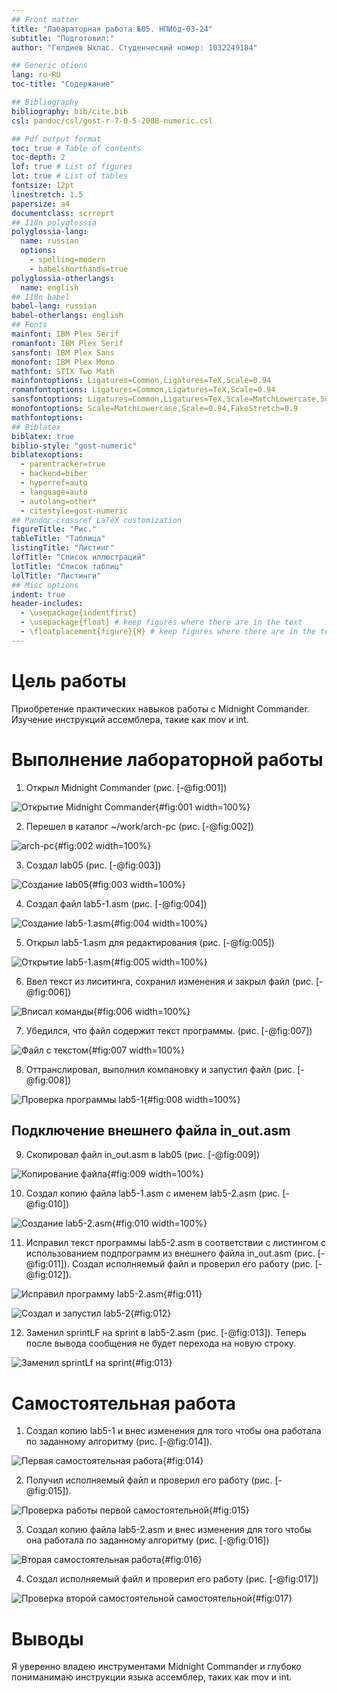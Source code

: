 ```yaml
---
## Front matter
title: "Лабараторная работа №05. НПИбд-03-24"
subtitle: "Подготовил:"
author: "Гелдиев Ыхлас. Студенческий номер: 1032249184"

## Generic otions
lang: ru-RU
toc-title: "Содержание"

## Bibliography
bibliography: bib/cite.bib
csl: pandoc/csl/gost-r-7-0-5-2008-numeric.csl

## Pdf output format
toc: true # Table of contents
toc-depth: 2
lof: true # List of figures
lot: true # List of tables
fontsize: 12pt
linestretch: 1.5
papersize: a4
documentclass: scrreprt
## I18n polyglossia
polyglossia-lang:
  name: russian
  options:
	- spelling=modern
	- babelshorthands=true
polyglossia-otherlangs:
  name: english
## I18n babel
babel-lang: russian
babel-otherlangs: english
## Fonts
mainfont: IBM Plex Serif
romanfont: IBM Plex Serif
sansfont: IBM Plex Sans
monofont: IBM Plex Mono
mathfont: STIX Two Math
mainfontoptions: Ligatures=Common,Ligatures=TeX,Scale=0.94
romanfontoptions: Ligatures=Common,Ligatures=TeX,Scale=0.94
sansfontoptions: Ligatures=Common,Ligatures=TeX,Scale=MatchLowercase,Scale=0.94
monofontoptions: Scale=MatchLowercase,Scale=0.94,FakeStretch=0.9
mathfontoptions:
## Biblatex
biblatex: true
biblio-style: "gost-numeric"
biblatexoptions:
  - parentracker=true
  - backend=biber
  - hyperref=auto
  - language=auto
  - autolang=other*
  - citestyle=gost-numeric
## Pandoc-crossref LaTeX customization
figureTitle: "Рис."
tableTitle: "Таблица"
listingTitle: "Листинг"
lofTitle: "Список иллюстраций"
lotTitle: "Список таблиц"
lolTitle: "Листинги"
## Misc options
indent: true
header-includes:
  - \usepackage{indentfirst}
  - \usepackage{float} # keep figures where there are in the text
  - \floatplacement{figure}{H} # keep figures where there are in the text
---
```


# Цель работы

Приобретение практических навыков работы с Midnight Commander. Изучение инструкций ассемблера, такие как mov и int.

# Выполнение лабораторной работы

1. Открыл Midnight Commander (рис. [-@fig:001])

![Открытие Midnight Commander](image/open_mc.jpg){#fig:001 width=100%}

2. Перешел в каталог ~/work/arch-pc (рис. [-@fig:002])

![arch-pc](image/went_to_arch-pc.jpg){#fig:002 width=100%}

3. Создал lab05 (рис. [-@fig:003])

![Создание lab05](image/create_lab05.jpg){#fig:003 width=100%}

4. Создал файл lab5-1.asm (рис. [-@fig:004])

![Создание lab5-1.asm](image/create_lab5-1.asm.jpg){#fig:004 width=100%}

5. Открыл lab5-1.asm для редактирования (рис. [-@fig:005])

![Открытие lab5-1.asm](image/open_lab5-1.asm.jpg){#fig:005 width=100%}

6. Ввел текст из лиситинга, сохранил изменения и закрыл файл (рис. [-@fig:006])

![Вписал команды](image/inserted_text_to_file.jpg){#fig:006 width=100%}

7. Убедился, что файл содержит текст программы. (рис. [-@fig:007])

![Файл с текстом](image/sure_that_text_is_in_place.jpg){#fig:007 width=100%}

8. Оттранслировал, выполнил компановку и запустил файл (рис. [-@fig:008])

![Проверка программы lab5-1](image/run_program_lab5-1.jpg){#fig:008 width=100%}

## Подключение внешнего файла in_out.asm

9. Скопировал файл in_out.asm в lab05 (рис. [-@fig:009])

![Копирование файла](image/copy_in_out.asm.jpg){#fig:009 width=100%}

10. Создал копию файла lab5-1.asm с именем lab5-2.asm (рис. [-@fig:010])

![Создание lab5-2.asm](image/rename_lab5-1_to_lab5-2.jpg){#fig:010 width=100%}

11. Исправил текст программы lab5-2.asm в соответствии с листингом с использованием подпрограмм из внешнего файла in_out.asm (рис. [-@fig:011]). Создал исполняемый файл и проверил его работу (рис. [-@fig:012]).

![Исправил программу lab5-2.asm](image/changed_lab5-2.jpg){#fig:011}

![Создал и запустил lab5-2](image/checked_lab5-2.jpg){#fig:012}

12. Заменил sprintLF на sprint в lab5-2.asm (рис. [-@fig:013]). Теперь после вывода сообщения не будет перехода на новую строку.

![Заменил sprintLf на sprint](image/changed_sprintLF_to_sprint.jpg){#fig:013}

# Самостоятельная работа

1. Создал копию lab5-1 и внес изменения для того чтобы она работала по заданному алгоритму (рис. [-@fig:014]).

![Первая самостоятельная работа](image/data_of_hw5-1.jpg){#fig:014}

2. Получил исполняемый файл и проверил его работу (рис. [-@fig:015]).

![Проверка работы первой самостоятельной](image/check_that_hw1_works.jpg){#fig:015}

3. Создал копию файла lab5-2.asm и внес изменения для того чтобы она работала по заданному алгоритму (рис. [-@fig:016])

![Вторая самостоятельная работа](image/data_of_hw5-2.jpg){#fig:016}

4. Создал исполняемый файл и проверил его работу (рис. [-@fig:017])

![Проверка второй самостоятельной самостоятельной](image/check_hw5-2.jpg){#fig:017}

# Выводы

Я уверенно владею инструментами Midnight Commander и глубоко пониманимаю инструкции языка ассемблер, таких как mov и int.

